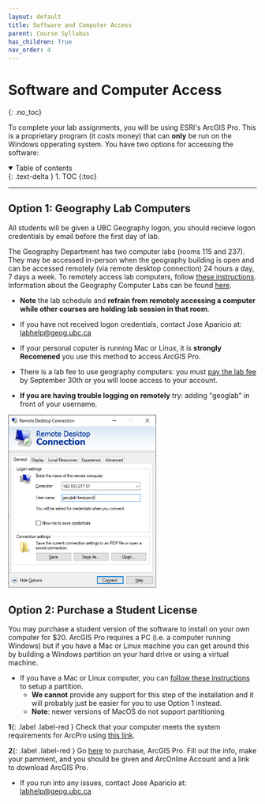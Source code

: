 ```yaml
---
layout: default
title: Software and Computer Access
parent: Course Syllabus
has_children: True
nav_order: 4
---
```



# Software and Computer Access
{: .no_toc}

To complete your lab assignments, you will be using ESRI's ArcGIS Pro.  This is a proprietary program (it costs money) that can **only** be run on the Windows opperating system.  You have two options for accessing the software:

<details open markdown="block">
  <summary>
    Table of contents
  </summary>
  {: .text-delta }
1. TOC
{:toc}
</details>

---

## Option 1: Geography Lab Computers

All students will be given a UBC Geography logon, you should recieve logon credentials by email before the first day of lab.

The Geography Department has two computer labs (rooms 115 and 237).  They may be accessed in-person when the geography building is open and can be accessed remotely (via remote desktop connection) 24 hours a day, 7 days a week.  To remotely access lab computers, follow [these instructions](RemoteDesktop.pdf).  Information about the Geography Computer Labs can be found [here](https://geog.ubc.ca/undergraduate/study-resources/).  

* **Note** the lab schedule and **refrain from remotely accessing a computer while other courses are holding lab session in that room**.

* If you have not received logon credentials, contact Jose Aparicio at: [labhelp@geog.ubc.ca](labhelp@geog.ubc.ca) 

* If your personal coputer is running Mac or Linux, it is **strongly Recomened** you use this method to access ArcGIS Pro.

* There is a lab fee to use geography computers: you must [pay the lab fee](http://geog-epayment.sites.olt.ubc.ca/fees/geoglab-fees/) by September 30th or you will loose access to your account.  

* **If you are having trouble logging on remotely** try: adding "geoglab\" in front of your username.

<img src="images/remoteLoginScreen.png" alt="hi" class="inline" width="300"/>


## Option 2: Purchase a Student License

You may purchase a student version of the software to install on your own computer for $20. ArcGIS Pro requires a PC (i.e. a computer running Windows) but if you have a Mac or Linux machine you can get around this by building a Windows partition on your hard drive or using a virtual machine.

* If you have a Mac or Linux computer, you can [follow these instructions](https://support.apple.com/en-ca/HT201468) to setup a partition.
  * **We cannot** provide any support for this step of the installation and it will probably just be easier for you to use Option 1 instead.
  * **Note**: newer versions of MacOS do not support partitioning

**1**{: .label .label-red } Check that your computer meets the system requirements for ArcPro using [this link](http://www.systemrequirementslab.com/Client/Standard/?apikey=50F41142-39B0-4061-97C2-BA7B7FE43D0E&refid=1186&item=12433).



**2**{: .label .label-red } Go [here](https://gis.ubc.ca/software/) to purchase, ArcGIS Pro.  Fill out the info, make your pamment, and you should be given and ArcOnline Account and a link to download ArcGIS Pro.
  * If you run into any issues, contact Jose Aparicio at: labhelp@geog.ubc.ca 

